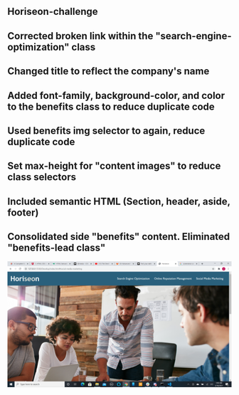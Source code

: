 ## Horiseon-challenge

## Corrected broken link within the "search-engine-optimization" class

## Changed title to reflect the company's name

## Added font-family, background-color, and color to the benefits class to reduce duplicate code

## Used benefits img selector to again, reduce duplicate code

## Set max-height for "content images" to reduce class selectors

## Included semantic HTML (Section, header, aside, footer)

## Consolidated side "benefits" content. Eliminated "benefits-lead class"

![Getting Started](/Screenshot.png)
